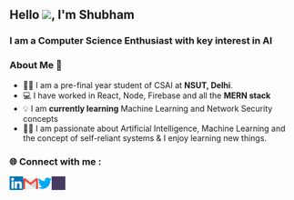 ## Hello <img src="https://github.com/TheDudeThatCode/TheDudeThatCode/blob/master/Assets/Hi.gif" width="29px">, I'm Shubham
### I am a Computer Science Enthusiast with key interest in AI

### About Me 🚀
- 👨‍🎓 I am a pre-final year student of CSAI at **NSUT, Delhi**.
- 💻 I have worked in React, Node, Firebase and all the **MERN stack**
- 💡 I am **currently learning** Machine Learning and Network Security concepts
- 👨‍💻 I am passionate about Artificial Intelligence, Machine Learning and the concept of self-reliant systems & I enjoy learning new things. </br>

### 🌐 Connect with me : 
<a href="https://www.linkedin.com/in/tiwarishubham635/">
  <img align="left" width="24px" src="https://github.com/deut-erium/deut-erium/blob/master/assets/linkedin.svg"  />
</a>
<a href="mailto:tiwarishubham635@gmail.com">
  <img align="left" width="26px" src="https://github.com/deut-erium/deut-erium/blob/master/assets/gmail.svg" />
</a>
<a href="https://twitter.com/tiwarishubham63?t=0F7eGT4anqayfbBXnWmOow&s=08/">
  <img align="left" width="24px" src="https://github.com/deut-erium/deut-erium/blob/master/assets/twitter.svg"  />
</a>

<a href="https://twitter.com/tiwarishubham63?t=0F7eGT4anqayfbBXnWmOow&s=08/">
  <img align="left" width="24px" src="https://github.com/deut-erium/deut-erium/blob/master/assets/hackerman.gif"  />
</a>

<br />
